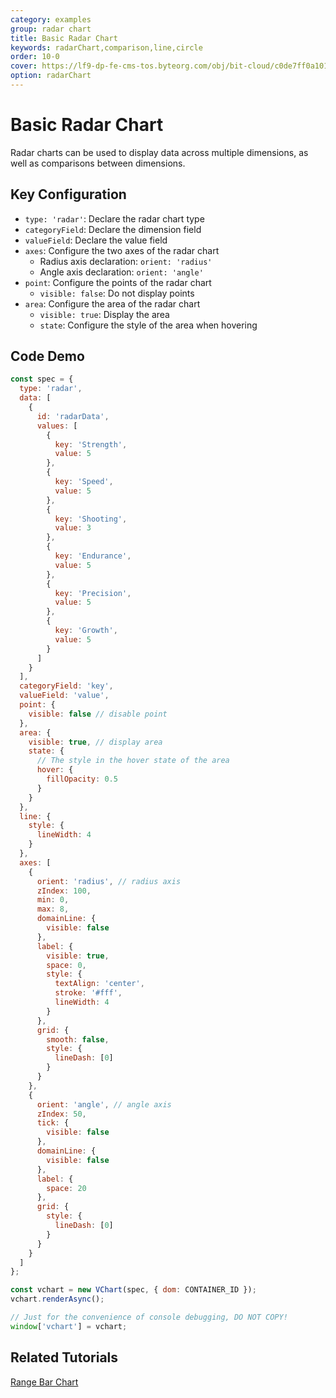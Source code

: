 ```yaml
---
category: examples
group: radar chart
title: Basic Radar Chart
keywords: radarChart,comparison,line,circle
order: 10-0
cover: https://lf9-dp-fe-cms-tos.byteorg.com/obj/bit-cloud/c0de7ff0a101bd4cb25c8170c.png
option: radarChart
---
```


# Basic Radar Chart

Radar charts can be used to display data across multiple dimensions, as well as comparisons between dimensions.

## Key Configuration

- `type: 'radar'`: Declare the radar chart type
- `categoryField`: Declare the dimension field
- `valueField`: Declare the value field
- `axes`: Configure the two axes of the radar chart
  - Radius axis declaration: `orient: 'radius'`
  - Angle axis declaration: `orient: 'angle'`
- `point`: Configure the points of the radar chart
  - `visible: false`: Do not display points
- `area`: Configure the area of the radar chart
  - `visible: true`: Display the area
  - `state`: Configure the style of the area when hovering

## Code Demo

```javascript livedemo
const spec = {
  type: 'radar',
  data: [
    {
      id: 'radarData',
      values: [
        {
          key: 'Strength',
          value: 5
        },
        {
          key: 'Speed',
          value: 5
        },
        {
          key: 'Shooting',
          value: 3
        },
        {
          key: 'Endurance',
          value: 5
        },
        {
          key: 'Precision',
          value: 5
        },
        {
          key: 'Growth',
          value: 5
        }
      ]
    }
  ],
  categoryField: 'key',
  valueField: 'value',
  point: {
    visible: false // disable point
  },
  area: {
    visible: true, // display area
    state: {
      // The style in the hover state of the area
      hover: {
        fillOpacity: 0.5
      }
    }
  },
  line: {
    style: {
      lineWidth: 4
    }
  },
  axes: [
    {
      orient: 'radius', // radius axis
      zIndex: 100,
      min: 0,
      max: 8,
      domainLine: {
        visible: false
      },
      label: {
        visible: true,
        space: 0,
        style: {
          textAlign: 'center',
          stroke: '#fff',
          lineWidth: 4
        }
      },
      grid: {
        smooth: false,
        style: {
          lineDash: [0]
        }
      }
    },
    {
      orient: 'angle', // angle axis
      zIndex: 50,
      tick: {
        visible: false
      },
      domainLine: {
        visible: false
      },
      label: {
        space: 20
      },
      grid: {
        style: {
          lineDash: [0]
        }
      }
    }
  ]
};

const vchart = new VChart(spec, { dom: CONTAINER_ID });
vchart.renderAsync();

// Just for the convenience of console debugging, DO NOT COPY!
window['vchart'] = vchart;
```

## Related Tutorials

[Range Bar Chart](link)
